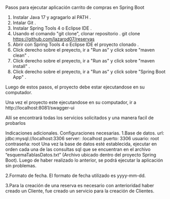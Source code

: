 Pasos para ejecutar aplicación carrito de compras en Spring Boot

1. Instalar Java 17 y agragarlo al PATH .
2. Intalar Git .
3. Instalar Spring Tools 4 o Eclipse IDE .
4. Usando el comando "git clone", clonar repositorio .
	git clone https://github.com/lazarod07/reservas
5. Abrir con Spring Tools 4 o Eclipse IDE el proyecto clonado .
6. Click derecho sobre el preyecto, ir a "Run as" y click sobre "maven clean" .
7. Click derecho sobre el preyecto, ir a "Run as" y click sobre "maven install" .
8. Click derecho sobre el preyecto, ir a "Run as" y click sobre "Spring Boot App" .

Luego de estos pasos, el proyecto debe estar ejecutandose en su computador.

Una vez el proyecto este ejecutandose en su computador, ir a http://localhost:8081/swagger-ui

Allí se encontrará todas los servicios solicitados y una manera facil de probarlos



Indicaciones adicionales.
Configuraciones necesarias.
1.Base de datos.
url: jdbc:mysql://localhost:3306
server: :localhost
puerto: 3306
usuario: root
contraseña: root
Una vez la base de datos esté establecida, ejecutar en orden cada una de las consultas sql que se encuentran en el archivo “esquemaTablasDatos.txt” (Archivo ubicado dentro del proyecto Spring Boot).
Luego de haber realizado lo anterior, se podrá ejecutar la aplicación sin problemas.

2.Formato de fecha.
El formato de fecha utilizado es yyyy-mm-dd.

3.Para la creación de una reserva es necesario con anterioridad haber creado un Cliente, fue creado un servicio para la creación de Clientes.
